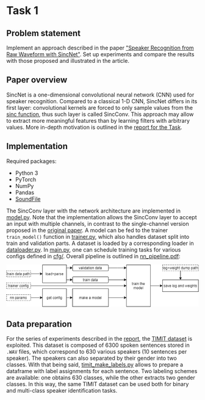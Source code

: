 # Task 1

## Problem statement
Implement an approach described in the paper ["Speaker Recognition from Raw Waveform with SincNet"](https://arxiv.org/abs/1808.00158).
Set up experiments and compare the results with those proposed and illustrated in the article.

## Paper overview
SincNet is a one-dimensional convolutional neural network (CNN) used for speaker recognition.
Compared to a classical 1-D CNN, SincNet differs in its first layer: convolutional kernels are forced to only sample values from the [sinc function](https://en.wikipedia.org/wiki/Sinc_function), thus such layer is called SincConv.
This approach may allow to extract more meaningful features than by learning filters with arbitrary values.
More in-depth motivation is outlined in the [report for the Task](report.ipynb).

## Implementation

Required packages:

* Python 3
* PyTorch
* NumPy
* Pandas
* [SoundFile](https://pypi.org/project/SoundFile/)

The SincConv layer with the network architecture are implemented in [model.py](model.py).
Note that the implementation allows the SincConv layer to accept an input with multiple channels, in contrast to the single-channel version proposed in the [original paper](https://arxiv.org/abs/1808.00158).
A model can be fed to the trainer ```train_model()``` function in [trainer.py](trainer.py), which also handles dataset split into train and validation parts.
A dataset is loaded by a corresponding loader in [dataloader.py](dataloader.py).
In [main.py](main.py), one can schedule training tasks for various configs defined in [cfg/](cfg/).
Overall pipeline is outlined in [nn_pipeline.pdf](nn_pipeline.pdf):

![](nn_pipeline.png)

## Data preparation

For the series of experiments described in the [report](report.ipynb), the [TIMIT dataset](https://academictorrents.com/details/34e2b78745138186976cbc27939b1b34d18bd5b3) is exploited.
This dataset is composed of 6300 spoken sentences stored in `.WAV` files, which correspond to 630 various speakers (10 sentences per speaker).
The speakers can also separated by their gender into two classes.
With that being said, [timit_make_labels.py](timit_make_labels.py) allows to prepare a dataframe with label assignments for each sentence.
Two labeling schemes are available: one obtains 630 classes, while the other extracts two gender classes.
In this way, the same TIMIT dataset can be used both for binary and multi-class speaker identification tasks.
